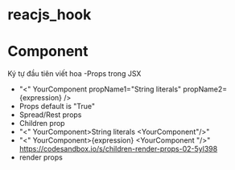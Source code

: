 # reacjs_hook

# Component
Ký tự đầu tiên viết hoa
-Props trong JSX
  - "<" YourComponent
      propName1="String literals"
      propName2={expression} />
  - Props default is "True"
  - Spread/Rest props
  - Children prop
  - "<" YourComponent>String literals <YourComponent"/>"
  - "<" YourComponent>{expression} <YourComponent "/>" https://codesandbox.io/s/children-render-props-02-5yl398
  - render props


